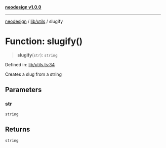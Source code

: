 [**neodesign v1.0.0**](../../../README.md)

***

[neodesign](../../../modules.md) / [lib/utils](../README.md) / slugify

# Function: slugify()

> **slugify**(`str`): `string`

Defined in: [lib/utils.ts:34](https://github.com/mladjom/neodesign/blob/12ebc446849a001345c104056aef95c6372b148e/lib/utils.ts#L34)

Creates a slug from a string

## Parameters

### str

`string`

## Returns

`string`
